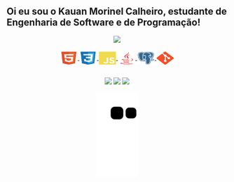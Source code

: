 ## Oi eu sou o Kauan Morinel Calheiro, estudante de Engenharia de Software e de Programação!

<div align="center">
  <a href="https://github.com/KauanCalheiro">
 <!-- <img height="auto" src="https://github-readme-stats.vercel.app/api?username=KauanCalheiro&show_icons=true&theme=chartreuse-dark&include_all_commits=true&count_private=true"
  style="max-width: 50%;"/> -->
  <img height="auto" src="https://github-readme-stats.vercel.app/api/top-langs/?username=KauanCalheiro&layout=compact&langs_count=7&theme=chartreuse-dark"
  style="max-width: 100%;"/>
</div>
<div align="center" style="display: inline_block"><br>
  <img align="center" alt="Kauan-HTML" height="30" width="40" src="https://raw.githubusercontent.com/devicons/devicon/master/icons/html5/html5-original.svg">
  <img align="center" alt="Kauan-CSS" height="30" width="40" src="https://raw.githubusercontent.com/devicons/devicon/master/icons/css3/css3-original.svg">
  <img align="center" alt="Kauan-JavaScript" height="30" width="40" src="https://github.com/devicons/devicon/blob/master/icons/javascript/javascript-plain.svg">
  <img align="center" alt="Kauan-Java" height="30" width="40" src="https://github.com/devicons/devicon/blob/master/icons/java/java-plain.svg">
  <!--
  <img align="center" alt="Kauan-PHP" height="30" width="40" src="https://github.com/devicons/devicon/blob/master/icons/php/php-plain.svg">
  <img align="center" alt="Kauan-Python" height="30" width="40" src="https://raw.githubusercontent.com/devicons/devicon/master/icons/python/python-original.svg">
  -->
  <img align="center" alt="Kauan-PostgresSQL" height="30" width="40" src="https://github.com/devicons/devicon/blob/master/icons/postgresql/postgresql-plain.svg">
  <img align="center" alt="Kauan-GIT" height="30" width="40" src="https://github.com/devicons/devicon/blob/master/icons/git/git-plain.svg">
  
</div>
  
  ##
 
<div align = "center"> 
  <a href="https://instagram.com/kauanmcalheiro" target="_blank"><img src="https://img.shields.io/badge/-Instagram-%23E4405F?style=for-the-badge&logo=instagram&logoColor=white" target="_blank"></a>
  <a href = "mailto:kauan.calheiro@universo.univates.br"><img src="https://img.shields.io/badge/-Gmail-%23333?style=for-the-badge&logo=gmail&logoColor=white" target="_blank"></a>
  <a href="https://www.linkedin.com/in/kauan-morinel-calheiro-b3ab2222b/" target="_blank"><img src="https://img.shields.io/badge/-LinkedIn-%230077B5?style=for-the-badge&logo=linkedin&logoColor=white" target="_blank"></a> 
 
  ![Snake animation](https://github.com/rafaballerini/rafaballerini/blob/output/github-contribution-grid-snake.svg)
 
</div>
